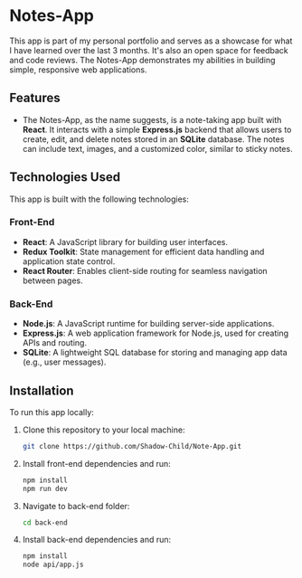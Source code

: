 # Notes-App

This app is part of my personal portfolio and serves as a showcase for what I have learned over the last 3 months. It's also an open space for feedback and code reviews.
The Notes-App demonstrates my abilities in building simple, responsive web applications.

## Features

- The Notes-App, as the name suggests, is a note-taking app built with **React**. It interacts with a simple **Express.js** backend that allows users to create, edit, and delete notes stored in an **SQLite** database. The notes can include text, images, and a customized color, similar to sticky notes.

## Technologies Used

This app is built with the following technologies:

### Front-End
- **React**: A JavaScript library for building user interfaces.
- **Redux Toolkit**: State management for efficient data handling and application state control.
- **React Router**: Enables client-side routing for seamless navigation between pages.

### Back-End
- **Node.js**: A JavaScript runtime for building server-side applications.
- **Express.js**: A web application framework for Node.js, used for creating APIs and routing.
- **SQLite**: A lightweight SQL database for storing and managing app data (e.g., user messages).


## Installation

To run this app locally:

1. Clone this repository to your local machine:
   ```bash
   git clone https://github.com/Shadow-Child/Note-App.git

2. Install front-end dependencies and run:
   ```bash
   npm install
   npm run dev

3. Navigate to back-end folder:
   ```bash
   cd back-end
   
4. Install back-end dependencies and run:
   ```bash
   npm install
   node api/app.js
